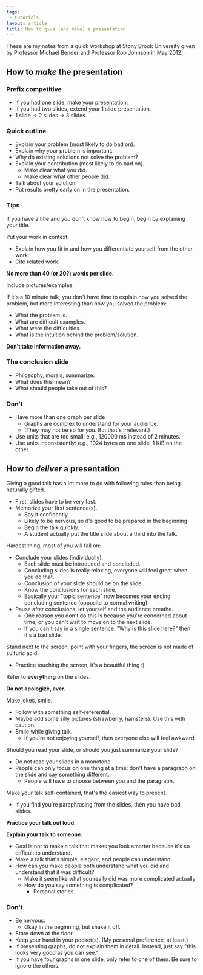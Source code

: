 ```yaml
---
tags: 
 - tutorials
layout: article
title: How to give (and make) a presentation
---
```


These are my notes from a quick workshop at Stony Brook University given by Professor
Michael Bender and Professor Rob Johnson in May 2012.

How to _make_ the presentation
------------------------------

### Prefix competitive

 - If you had one slide, make your presentation.
 - If you had two slides, extend your 1 slide presentation.
 - 1 slide -> 2 slides -> 3 slides.

### Quick outline

 - Explain your problem (most likely to do bad on).
 - Explain why your problem is important.
 - Why do existing solutions not solve the problem?
 - Explain your contribution (most likely to do bad on).
   - Make clear what you did.
   - Make clear what other people did.
 - Talk about your solution.
 - Put results pretty early on in the presentation.

### Tips

If you have a title and you don't know how to begin, begin by explaining your
title.

Put your work in context:

 - Explain how you fit in and how you differentiate yourself from the other work.
 - Cite related work.

**No more than 40 (or 20?) words per slide.**

Include pictures/examples.

If it's a 10 minute talk, you don't have time to explain how you solved the
problem, but more interesting than how you solved the problem:

 - What the problem is.
 - What are difficult examples.
 - What were the difficulties.
 - What is the intuition behind the problem/solution.

**Don't take information away.**

### The conclusion slide

 - Philosophy, morals, summarize.
 - What does this mean?
 - What should people take out of this?

### Don't

 - Have more than one graph per slide
    + Graphs are complex to understand for your audience.
    + (They may not be so for you. But that's irrelevant.)
 - Use units that are too small: e.g., 120000 ms instead of 2 minutes.
 - Use units inconsistently: e.g., 1024 bytes on one slide, 1 KiB on the other.


How to _deliver_ a presentation
-------------------------------

Giving a good talk has a lot more to do with following rules than being
naturally gifted.

 - First, slides have to be very fast.
 - Memorize your first sentence(s).
   + Say it confidently.
   + Likely to be nervous, so it's good to be prepared in the beginning
   + Begin the talk quickly.
   + A student actually put the title slide about a third into the talk.

Hardest thing, most of you will fail on:

 - Conclude your slides (individually).
   + Each slide must be introduced and concluded.
   + Concluding slides is really relaxing, everyone will feel great when you do
     that.
   + Conclusion of your slide should be on the slide.
   + Know the conclusions for each slide.
   + Basically your "topic sentence" now becomes your ending concluding sentence (opposite to normal writing).
 - Pause after conclusions, let yourself and the audience breathe.
   + One reason you don't do this is because you're concerned about time, or
     you can't wait to move on to the next slide.
   + If you can't say in a single sentence: "Why is this slide here?" then it's
     a bad slide.

Stand next to the screen, point with your fingers, the screen is not made of
sulfuric acid.

 - Practice touching the screen, it's a beautiful thing :)

Refer to **everything** on the slides.

**Do not apologize, ever.**

Make jokes, smile.

 - Follow with something self-referential.
 - Maybe add some silly pictures (strawberry, hamsters). Use this with caution.
 - Smile while giving talk.
   + If you're not enjoying yourself, then everyone else will feel awkward.

Should you read your slide, or should you just summarize your slide?

 - Do not read your slides in a monotone.
 - People can only focus on one thing at a time: don't have a paragraph on the
   slide and say something different.
   + People will have to choose between you and the paragraph.

Make your talk self-contained, that's the easiest way to present.

 - If you find you're paraphrasing from the slides, then you have bad slides.

**Practice your talk out loud.**

**Explain your talk to someone.**

 - Goal is not to make a talk that makes you look smarter because it's so
   difficult to understand.
 - Make a talk that's simple, elegant, and people can understand.
 - How can you make people both understand what you did and understand that it
   was difficult?
   + Make it seem like what you really did was more complicated actually
   + How do you say something is complicated?
     - Personal stories.

### Don't

 - Be nervous.
    + Okay in the beginning, but shake it off.
 - Stare down at the floor.
 - Keep your hand in your pocket(s). (My personal preference, at least.)
 - If presenting graphs, do not explain them in detail. Instead, just say "this looks very good as you can see."
 - If you have four graphs in one slide, only refer to one of them. Be sure to ignore the others.

